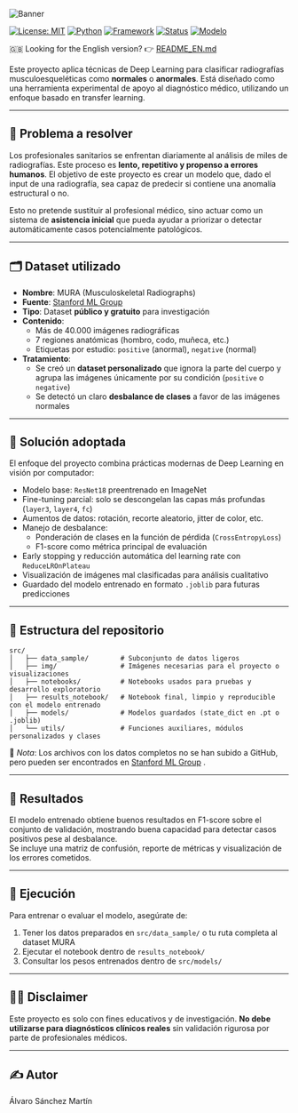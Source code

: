 ![Banner](src/img/BannerES.png)

[![License: MIT](https://img.shields.io/badge/License-MIT-green.svg)](LICENSE)
[![Python](https://img.shields.io/badge/Python-3.10+-blue.svg)](https://www.python.org/)
[![Framework](https://img.shields.io/badge/PyTorch-%3E=2.0-orange)](https://pytorch.org/)
[![Status](https://img.shields.io/badge/status-Completado-brightgreen.svg)]()
[![Modelo](https://img.shields.io/badge/modelo-ResNet18-blueviolet)]()



🇬🇧 Looking for the English version? 👉 [README_EN.md](README_EN.md)


Este proyecto aplica técnicas de Deep Learning para clasificar radiografías musculoesqueléticas como **normales** o **anormales**. Está diseñado como una herramienta experimental de apoyo al diagnóstico médico, utilizando un enfoque basado en transfer learning.

---

## 🎯 Problema a resolver

Los profesionales sanitarios se enfrentan diariamente al análisis de miles de radiografías. Este proceso es **lento, repetitivo y propenso a errores humanos**. El objetivo de este proyecto es crear un modelo que, dado el input de una radiografía, sea capaz de predecir si contiene una anomalía estructural o no.

Esto no pretende sustituir al profesional médico, sino actuar como un sistema de **asistencia inicial** que pueda ayudar a priorizar o detectar automáticamente casos potencialmente patológicos.

---

## 🗂️ Dataset utilizado

- **Nombre**: MURA (Musculoskeletal Radiographs)
- **Fuente**: [Stanford ML Group](https://stanfordmlgroup.github.io/competitions/mura/)
- **Tipo**: Dataset **público y gratuito** para investigación
- **Contenido**:
  - Más de 40.000 imágenes radiográficas
  - 7 regiones anatómicas (hombro, codo, muñeca, etc.)
  - Etiquetas por estudio: `positive` (anormal), `negative` (normal)
- **Tratamiento**:
  - Se creó un **dataset personalizado** que ignora la parte del cuerpo y agrupa las imágenes únicamente por su condición (`positive` o `negative`)
  - Se detectó un claro **desbalance de clases** a favor de las imágenes normales

---

## 🧠 Solución adoptada

El enfoque del proyecto combina prácticas modernas de Deep Learning en visión por computador:

- Modelo base: `ResNet18` preentrenado en ImageNet
- Fine-tuning parcial: solo se descongelan las capas más profundas (`layer3`, `layer4`, `fc`)
- Aumentos de datos: rotación, recorte aleatorio, jitter de color, etc.
- Manejo de desbalance:
  - Ponderación de clases en la función de pérdida (`CrossEntropyLoss`)
  - F1-score como métrica principal de evaluación
- Early stopping y reducción automática del learning rate con `ReduceLROnPlateau`
- Visualización de imágenes mal clasificadas para análisis cualitativo
- Guardado del modelo entrenado en formato `.joblib` para futuras predicciones

---

## 📁 Estructura del repositorio

```plaintext
src/
│   ├── data_sample/        # Subconjunto de datos ligeros
│   ├── img/                # Imágenes necesarias para el proyecto o visualizaciones
│   ├── notebooks/          # Notebooks usados para pruebas y desarrollo exploratorio
│   ├── results_notebook/   # Notebook final, limpio y reproducible con el modelo entrenado
│   ├── models/             # Modelos guardados (state_dict en .pt o .joblib)
│   └── utils/              # Funciones auxiliares, módulos personalizados y clases

```

📌 *Nota*: Los archivos con los datos completos no se han subido a GitHub, pero pueden ser encontrados en [Stanford ML Group](https://stanfordmlgroup.github.io/competitions/mura/) .

---

## 🧪 Resultados

El modelo entrenado obtiene buenos resultados en F1-score sobre el conjunto de validación, mostrando buena capacidad para detectar casos positivos pese al desbalance.  
Se incluye una matriz de confusión, reporte de métricas y visualización de los errores cometidos.

---

## 🚀 Ejecución

Para entrenar o evaluar el modelo, asegúrate de:

1. Tener los datos preparados en `src/data_sample/` o tu ruta completa al dataset MURA
2. Ejecutar el notebook dentro de `results_notebook/`
3. Consultar los pesos entrenados dentro de `src/models/`

---

## 👨‍⚕️ Disclaimer

Este proyecto es solo con fines educativos y de investigación. **No debe utilizarse para diagnósticos clínicos reales** sin validación rigurosa por parte de profesionales médicos.

---

## ✍️ Autor

Álvaro Sánchez Martín
